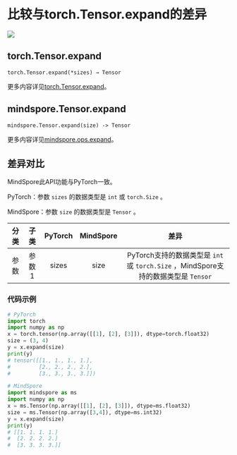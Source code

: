 # 比较与torch.Tensor.expand的差异

<a href="https://gitee.com/mindspore/docs/blob/master/docs/mindspore/source_zh_cn/note/api_mapping/pytorch_diff/expand.md" target="_blank"><img src="https://mindspore-website.obs.cn-north-4.myhuaweicloud.com/website-images/master/resource/_static/logo_source.png"></a>

## torch.Tensor.expand

```text
torch.Tensor.expand(*sizes) → Tensor
```

更多内容详见[torch.Tensor.expand](https://pytorch.org/docs/1.8.1/tensors.html#torch.Tensor.expand)。

## mindspore.Tensor.expand

```text
mindspore.Tensor.expand(size) -> Tensor
```

更多内容详见[mindspore.ops.expand](https://www.mindspore.cn/docs/zh-CN/master/api_python/mindspore/Tensor/mindspore.Tensor.expand.html)。

## 差异对比

MindSpore此API功能与PyTorch一致。

PyTorch：参数 `sizes` 的数据类型是 ``int`` 或 ``torch.Size`` 。

MindSpore：参数 `size` 的数据类型是 ``Tensor`` 。

| 分类  | 子类  |PyTorch    | MindSpore | 差异  |
| :-:   | :-:   | :-:       | :-:       |:-:    |
|参数   | 参数1 | sizes     | size      | PyTorch支持的数据类型是 ``int`` 或 ``torch.Size`` ，MindSpore支持的数据类型是 ``Tensor`` |

### 代码示例

```python
# PyTorch
import torch
import numpy as np
x = torch.tensor(np.array([[1], [2], [3]]), dtype=torch.float32)
size = (3, 4)
y = x.expand(size)
print(y)
# tensor([[1., 1., 1., 1.],
#         [2., 2., 2., 2.],
#         [3., 3., 3., 3.]])

# MindSpore
import mindspore as ms
import numpy as np
x = ms.Tensor(np.array([[1], [2], [3]]), dtype=ms.float32)
size = ms.Tensor(np.array([3,4]), dtype=ms.int32)
y = x.expand(size)
print(y)
# [[1. 1. 1. 1.]
#  [2. 2. 2. 2.]
#  [3. 3. 3. 3.]]
```
